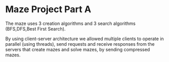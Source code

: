 # Maze Project Part A

The maze uses 3 creation algorithms and 3 search algorithms (BFS,DFS,Best First Search).

By using client-server architecture we allowed multiple clients to operate in parallel (using threads),
send requests and receive responses from the servers that create mazes and solve mazes, by sending compressed mazes.
